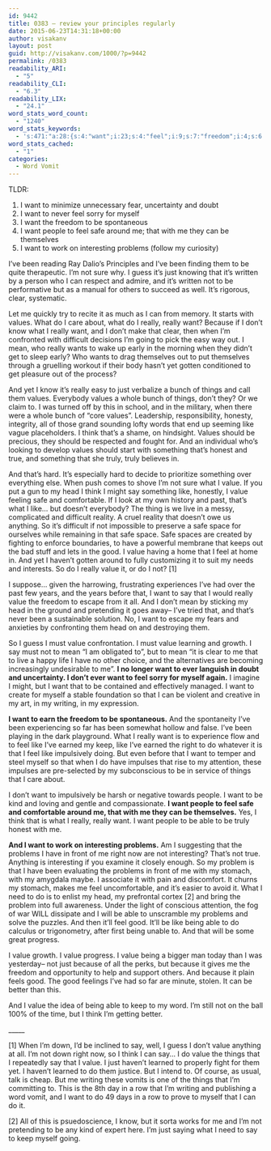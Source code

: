 ```yaml
---
id: 9442
title: 0383 – review your principles regularly
date: 2015-06-23T14:31:18+00:00
author: visakanv
layout: post
guid: http://visakanv.com/1000/?p=9442
permalink: /0383
readability_ARI:
  - "5"
readability_CLI:
  - "6.3"
readability_LIX:
  - "24.1"
word_stats_word_count:
  - "1240"
word_stats_keywords:
  - 's:471:"a:28:{s:4:"want";i:23;s:4:"feel";i:9;s:7:"freedom";i:4;s:6:"people";i:4;s:4:"safe";i:6;s:11:"interesting";i:4;s:8:"problems";i:5;s:5:"guess";i:3;s:4:"just";i:5;s:5:"clear";i:3;s:6:"values";i:6;s:6:"really";i:10;s:7:"because";i:4;s:4:"know";i:3;s:9:"difficult";i:3;s:4:"mean";i:4;s:5:"bunch";i:3;s:6:"things";i:5;s:4:"like";i:7;s:5:"think";i:5;s:5:"truly";i:3;s:5:"value";i:14;s:4:"head";i:4;s:4:"good";i:4;s:7:"writing";i:3;s:4:"keep";i:3;s:5:"right";i:3;s:4:"able";i:4;}";'
word_stats_cached:
  - "1"
categories:
  - Word Vomit
---
```

TLDR:

  1. I want to minimize unnecessary fear, uncertainty and doubt
  2. I want to never feel sorry for myself
  3. I want the freedom to be spontaneous
  4. I want people to feel safe around me; that with me they can be themselves
  5. I want to work on interesting problems (follow my curiosity)

I&#8217;ve been reading Ray Dalio&#8217;s Principles and I&#8217;ve been finding them to be quite therapeutic. I&#8217;m not sure why. I guess it&#8217;s just knowing that it&#8217;s written by a person who I can respect and admire, and it&#8217;s written not to be performative but as a manual for others to succeed as well. It&#8217;s rigorous, clear, systematic.

Let me quickly try to recite it as much as I can from memory. It starts with values. What do I care about, what do I really, really want? Because if I don&#8217;t know what I really want, and I don&#8217;t make that clear, then when I&#8217;m confronted with difficult decisions I&#8217;m going to pick the easy way out. I mean, who really wants to wake up early in the morning when they didn&#8217;t get to sleep early? Who wants to drag themselves out to put themselves through a gruelling workout if their body hasn&#8217;t yet gotten conditioned to get pleasure out of the process?

And yet I know it&#8217;s really easy to just verbalize a bunch of things and call them values. Everybody values a whole bunch of things, don&#8217;t they? Or we claim to. I was turned off by this in school, and in the military, when there were a whole bunch of &#8220;core values&#8221;. Leadership, responsibility, honesty, integrity, all of those grand sounding lofty words that end up seeming like vague placeholders. I think that&#8217;s a shame, on hindsight. Values should be precious, they should be respected and fought for. And an individual who&#8217;s looking to develop values should start with something that&#8217;s honest and true, and something that she truly, truly believes in.

And that&#8217;s hard. It&#8217;s especially hard to decide to prioritize something over everything else. When push comes to shove I&#8217;m not sure what I value. If you put a gun to my head I think I might say something like, honestly, I value feeling safe and comfortable. If I look at my own history and past, that&#8217;s what I like&#8230; but doesn&#8217;t everybody? The thing is we live in a messy, complicated and difficult reality. A cruel reality that doesn&#8217;t owe us anything. So it&#8217;s difficult if not impossible to preserve a safe space for ourselves while remaining in that safe space. Safe spaces are created by fighting to enforce boundaries, to have a powerful membrane that keeps out the bad stuff and lets in the good. I value having a home that I feel at home in. And yet I haven&#8217;t gotten around to fully customizing it to suit my needs and interests. So do I really value it, or do I not? [1]

I suppose&#8230; given the harrowing, frustrating experiences I&#8217;ve had over the past few years, and the years before that, I want to say that I would really value the freedom to escape from it all. And I don&#8217;t mean by sticking my head in the ground and pretending it goes away– I&#8217;ve tried that, and that&#8217;s never been a sustainable solution. No, I want to escape my fears and anxieties by confronting them head on and destroying them.

So I guess I must value confrontation. I must value learning and growth. I say must not to mean &#8220;I am obligated to&#8221;, but to mean &#8220;it is clear to me that to live a happy life I have no other choice, and the alternatives are becoming increasingly undesirable to me&#8221;. **I no longer want to ever languish in doubt and uncertainty. I don&#8217;t ever want to feel sorry for myself again.** I imagine I might, but I want that to be contained and effectively managed. I want to create for myself a stable foundation so that I can be violent and creative in my art, in my writing, in my expression.

**I want to earn the freedom to be spontaneous.** And the spontaneity I&#8217;ve been experiencing so far has been somewhat hollow and false. I&#8217;ve been playing in the dark playground. What I really want is to experience flow and to feel like I&#8217;ve earned my keep, like I&#8217;ve earned the right to do whatever it is that I feel like impulsively doing. But even before that I want to temper and steel myself so that when I do have impulses that rise to my attention, these impulses are pre-selected by my subconscious to be in service of things that I care about.

I don&#8217;t want to impulsively be harsh or negative towards people. I want to be kind and loving and gentle and compassionate. **I want people to feel safe and comfortable around me, that with me they can be themselves.** Yes, I think that is what I really, really want. I want people to be able to be truly honest with me.

**And I want to work on interesting problems.** Am I suggesting that the problems I have in front of me right now are not interesting? That&#8217;s not true. Anything is interesting if you examine it closely enough. So my problem is that I have been evaluating the problems in front of me with my stomach, with my amygdala maybe. I associate it with pain and discomfort. It churns my stomach, makes me feel uncomfortable, and it&#8217;s easier to avoid it. What I need to do is to enlist my head, my prefrontal cortex [2] and bring the problem into full awareness. Under the light of conscious attention, the fog of war WILL dissipate and I will be able to unscramble my problems and solve the puzzles. And then it&#8217;ll feel good. It&#8217;ll be like being able to do calculus or trigonometry, after first being unable to. And that will be some great progress.

I value growth. I value progress. I value being a bigger man today than I was yesterday– not just because of all the perks, but because it gives me the freedom and opportunity to help and support others. And because it plain feels good. The good feelings I&#8217;ve had so far are minute, stolen. It can be better than this.

And I value the idea of being able to keep to my word. I&#8217;m still not on the ball 100% of the time, but I think I&#8217;m getting better.

\_____

[1] When I&#8217;m down, I&#8217;d be inclined to say, well, I guess I don&#8217;t value anything at all. I&#8217;m not down right now, so I think I can say&#8230; I do value the things that I repeatedly say that I value. I just haven&#8217;t learned to properly fight for them yet. I haven&#8217;t learned to do them justice. But I intend to. Of course, as usual, talk is cheap. But me writing these vomits is one of the things that I&#8217;m committing to. This is the 8th day in a row that I&#8217;m writing and publishing a word vomit, and I want to do 49 days in a row to prove to myself that I can do it.

[2] All of this is psuedoscience, I know, but it sorta works for me and I&#8217;m not pretending to be any kind of expert here. I&#8217;m just saying what I need to say to keep myself going.